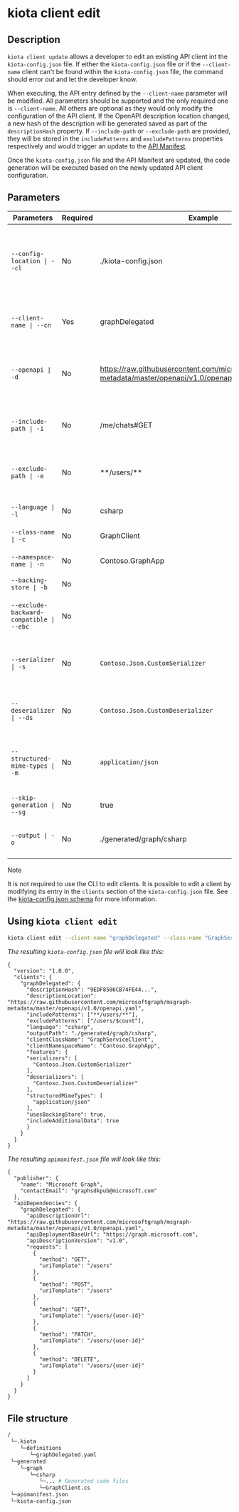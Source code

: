 # kiota client edit

## Description 

`kiota client update` allows a developer to edit an existing API client int the `kiota-config.json` file. If either the `kiota-config.json` file or if the `--client-name` client can't be found within the `kiota-config.json` file, the command should error out and let the developer know.

When executing, the API entry defined by the `--client-name` parameter will be modified. All parameters should be supported and the only required one is `--client-name`. All others are optional as they would only modify the configuration of the API client. If the OpenAPI description location changed, a new hash of the description will be generated saved as part of the `descriptionHash` property. If `--include-path` or `--exclude-path` are provided, they will be stored in the `includePatterns` and `excludePatterns` properties respectively and would trigger an update to the [API Manifest](https://www.ietf.org/archive/id/draft-miller-api-manifest-01.html#section-2.5-3).

Once the `kiota-config.json` file and the API Manifest are updated, the code generation will be executed based on the newly updated API client configuration.

## Parameters

| Parameters | Required | Example | Description |
| -- | -- | -- | -- |
| `--config-location \| --cl` | No | ./kiota-config.json | A location where to find or create the `kiota-config.json` file. When not specified it will find an ancestor `kiota-config.json` file and if not found, will use `./kiota-config.json`. |
| `--client-name \| --cn` | Yes | graphDelegated | Name of the client. Unique within the parent API. If not provided, defaults to --class-name or its default. |
| `--openapi \| -d` | No | https://raw.githubusercontent.com/microsoftgraph/msgraph-metadata/master/openapi/v1.0/openapi.yaml | The location of the OpenAPI description in JSON or YAML format to use to generate the SDK. Accepts a URL or a local path. |
| `--include-path \| -i` | No | /me/chats#GET | A glob pattern to include paths from generation. Accepts multiple values. Defaults to no value which includes everything. |
| `--exclude-path \| -e` | No | \*\*/users/\*\* | A glob pattern to exclude paths from generation. Accepts multiple values. Defaults to no value which excludes nothing. |
| `--language \| -l` | No | csharp | The target language for the generated code files or for the information. |
| `--class-name \| -c` | No | GraphClient | The name of the client class. Defaults to `Client`. |
| `--namespace-name \| -n` | No | Contoso.GraphApp | The namespace of the client class. Defaults to `Microsoft.Graph`. |
| `--backing-store \| -b` | No | | Defaults to `false` |
| `--exclude-backward-compatible \| --ebc` | No |  | Whether to exclude the code generated only for backward compatibility reasons or not. Defaults to `false`. |
| `--serializer \| -s` | No | `Contoso.Json.CustomSerializer` | One or more module names that implements ISerializationWriterFactory. Default are documented [here](https://learn.microsoft.com/openapi/kiota/using#--serializer--s). |
| `--deserializer \| --ds` | No | `Contoso.Json.CustomDeserializer` | One or more module names that implements IParseNodeFactory. Default are documented [here](https://learn.microsoft.com/en-us/openapi/kiota/using#--deserializer---ds). |
| `--structured-mime-types \| -m` | No | `application/json` |Any valid MIME type which will match a request body type or a response type in the OpenAPI description. Default are documented [here](https://learn.microsoft.com/en-us/openapi/kiota/using#--structured-mime-types--m). |
| `--skip-generation \| --sg` | No | true | When specified, the generation would be skipped. Defaults to false. |
| `--output \| -o` | No | ./generated/graph/csharp | The output directory or file path for the generated code files. Defaults to `./output`. |

> [!NOTE] 
> It is not required to use the CLI to edit clients. It is possible to edit a client by modifying its entry in the `clients` section of the `kiota-config.json` file. See the [kiota-config.json schema](../schemas/kiota-config.json.md) for more information.

## Using `kiota client edit`

```bash
kiota client edit --client-name "graphDelegated" --class-name "GraphServiceClient" --exclude-path "/users/$count"
```

_The resulting `kiota-config.json` file will look like this:_

```jsonc
{
  "version": "1.0.0",
  "clients": {
    "graphDelegated": {
      "descriptionHash": "9EDF8506CB74FE44...",
      "descriptionLocation": "https://raw.githubusercontent.com/microsoftgraph/msgraph-metadata/master/openapi/v1.0/openapi.yaml",
      "includePatterns": ["**/users/**"],
      "excludePatterns": ["/users/$count"],
      "language": "csharp",
      "outputPath": "./generated/graph/csharp",
      "clientClassName": "GraphServiceClient",
      "clientNamespaceName": "Contoso.GraphApp",
      "features": {
      "serializers": [
        "Contoso.Json.CustomSerializer"
      ],
      "deserializers": [
        "Contoso.Json.CustomDeserializer"
      ],
      "structuredMimeTypes": [
        "application/json"
      ],
      "usesBackingStore": true,
      "includeAdditionalData": true
      }
    }
  }
}
```

_The resulting `apimanifest.json` file will look like this:_

```jsonc
{
  "publisher": {
    "name": "Microsoft Graph",
    "contactEmail": "graphsdkpub@microsoft.com"
  },
  "apiDependencies": {
    "graphDelegated": {
      "apiDescriptionUrl": "https://raw.githubusercontent.com/microsoftgraph/msgraph-metadata/master/openapi/v1.0/openapi.yaml",
      "apiDeploymentBaseUrl": "https://graph.microsoft.com",
      "apiDescriptionVersion": "v1.0",
      "requests": [
        {
          "method": "GET",
          "uriTemplate": "/users"
        },
        {
          "method": "POST",
          "uriTemplate": "/users"
        },
        {
          "method": "GET",
          "uriTemplate": "/users/{user-id}"
        },
        {
          "method": "PATCH",
          "uriTemplate": "/users/{user-id}"
        },
        {
          "method": "DELETE",
          "uriTemplate": "/users/{user-id}"
        }
      ]
    }
  }
}
```

## File structure
```bash
/
 └─.kiota
    └─definitions
       └─graphDelegated.yaml
 └─generated
    └─graph
       └─csharp
          └─... # Generated code files
          └─GraphClient.cs  
 └─apimanifest.json
 └─kiota-config.json 
```